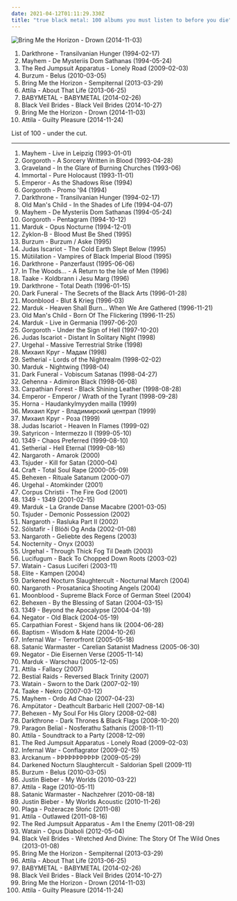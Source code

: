 ```yaml
---
date: 2021-04-12T01:11:29.330Z
title: "true black metal: 100 albums you must listen to before you die"
---
```

![Bring Me the Horizon - Drown (2014-11-03)](http://coverartarchive.org/release/304c9ca2-90a7-46ec-98d3-36ce28714ec2/8655187028-500.jpg "Bring Me the Horizon - Drown (2014-11-03)")
<ol class="albums">
<li data-cover="http://coverartarchive.org/release/e2f25d41-736c-40e9-83b3-678f42873eb3/14548660035-500.jpg" data-tags="black metal" role="button">Darkthrone - Transilvanian Hunger (1994-02-17)</li>
<li data-cover="http://coverartarchive.org/release/a8843c8b-2b8f-44b7-be46-c5a78942849e/21866237801-500.jpg" data-tags="black metal" role="button">Mayhem - De Mysteriis Dom Sathanas (1994-05-24)</li>
<li data-cover="https://img.discogs.com/ECgdKUcUeuBXftXptLCijuH3Ck8=/fit-in/225x225/filters:strip_icc():format(jpeg):mode_rgb():quality(90)/discogs-images/R-2756160-1299611878.jpeg.jpg" data-tags="female fronted metal, female vocalists, hair metal, reggaeton, female vocalist, queercore, goregrind, homocore, brutal death metal, nsbm, a campire and a tent and a flashlight and some matches and a tree and that river and my glasses and a spaceship and a really really big bear but the bear is really really far away, drops wet cement on unsuspecting crippled children, a place for people with that tiny black spot on their brain to go when the darkness leaks out and does what it wills, erotic, brutal deathcore, nazi, crimes against humanity, national socialist black metal, swag, fashioncore, antifa, niggacore, a campfire and a tent and a flashlight and some matches and a tree and that river and my glasses and a spaceship and a really really big bear but the bear is really really far away, music to suck cock to, homoerotic, man in the pickle suit tricked me again, wagnerian arrangements, no pubic hair, music to have anal sex to" role="button">The Red Jumpsuit Apparatus - Lonely Road (2009-02-03)</li>
<li data-cover="http://coverartarchive.org/release/b43a420d-f4be-3e74-836f-a3732718c92b/1480049199-500.jpg" data-tags="black metal, atmospheric black metal" role="button">Burzum - Belus (2010-03-05)</li>
<li data-cover="http://coverartarchive.org/release/86f705ee-242f-4e89-896c-f95bb3044189/11987843449-500.jpg" data-tags="post-hardcore, metalcore" role="button">Bring Me the Horizon - Sempiternal (2013-03-29)</li>
<li data-cover="http://coverartarchive.org/release/b8f07c08-a405-4cc9-a4cc-9f92e625e5e5/4617270275-500.jpg" data-tags="metalcore, deathcore, female fronted metal, female vocalists, reggaeton, female vocalist, queercore, goregrind, homocore, brutal death metal, nsbm, a campire and a tent and a flashlight and some matches and a tree and that river and my glasses and a spaceship and a really really big bear but the bear is really really far away, drops wet cement on unsuspecting crippled children, a place for people with that tiny black spot on their brain to go when the darkness leaks out and does what it wills, erotic, true metal, true norwegian black metal, true black metal, brutal deathcore, nazi, crimes against humanity, national socialist black metal, swag, fashioncore, antifa, niggacore, gay black metal, a campfire and a tent and a flashlight and some matches and a tree and that river and my glasses and a spaceship and a really really big bear but the bear is really really far away, music to suck cock to, homoerotic, man in the pickle suit tricked me again, wagnerian arrangements, no pubic hair, music to have anal sex to, gaygrind, proud to be gay" role="button">Attila - About That Life (2013-06-25)</li>
<li data-cover="http://coverartarchive.org/release/e5c0f2cc-692c-46e2-af7d-4404c95e1550/6434003625-500.jpg" data-tags="metal, j-pop, kawaii metal" role="button">BABYMETAL - BABYMETAL (2014-02-26)</li>
<li data-cover="http://coverartarchive.org/release/479a71e8-54e5-4d6b-a728-c16790088282/9929378348-500.jpg" data-tags="post-hardcore" role="button">Black Veil Brides - Black Veil Brides (2014-10-27)</li>
<li data-cover="http://coverartarchive.org/release/304c9ca2-90a7-46ec-98d3-36ce28714ec2/8655187028-500.jpg" data-tags="true norwegian black metal, female fronted metal, female vocalists, reggaeton, female vocalist, queercore, post-hardcore, goregrind, homocore, brutal death metal, nsbm, a campire and a tent and a flashlight and some matches and a tree and that river and my glasses and a spaceship and a really really big bear but the bear is really really far away, drops wet cement on unsuspecting crippled children, a place for people with that tiny black spot on their brain to go when the darkness leaks out and does what it wills, erotic, true metal, true black metal, brutal deathcore, nazi, crimes against humanity, national socialist black metal, swag, fashioncore, antifa, niggacore, gay black metal, a campfire and a tent and a flashlight and some matches and a tree and that river and my glasses and a spaceship and a really really big bear but the bear is really really far away, music to suck cock to, homoerotic, man in the pickle suit tricked me again, wagnerian arrangements, no pubic hair, music to have anal sex to, gaygrind, proud to be gay" role="button">Bring Me the Horizon - Drown (2014-11-03)</li>
<li data-cover="http://coverartarchive.org/release/896c0f0f-4c7f-4359-96a6-d5c1e00627a2/8852141954-500.jpg" data-tags="female fronted metal, female vocalists, reggaeton, female vocalist, queercore, goregrind, homocore, deathcore, brutal death metal, nsbm, a campire and a tent and a flashlight and some matches and a tree and that river and my glasses and a spaceship and a really really big bear but the bear is really really far away, drops wet cement on unsuspecting crippled children, a place for people with that tiny black spot on their brain to go when the darkness leaks out and does what it wills, erotic, true metal, true norwegian black metal, true black metal, brutal deathcore, nazi, crimes against humanity, national socialist black metal, swag, fashioncore, antifa, niggacore, gay black metal, a campfire and a tent and a flashlight and some matches and a tree and that river and my glasses and a spaceship and a really really big bear but the bear is really really far away, music to suck cock to, homoerotic, man in the pickle suit tricked me again, wagnerian arrangements, no pubic hair, music to have anal sex to, gaygrind, proud to be gay, metalcore, hair metal" role="button">Attila - Guilty Pleasure (2014-11-24)</li>
</ol>
List of 100 - under the cut.
<!-- more -->

_________________

<ol class="albums">
<li data-cover="https://via.placeholder.com/450" data-tags="black metal" role="button">
Mayhem - Live in Leipzig (1993-01-01)
</li>
<li data-cover="http://coverartarchive.org/release/be7fe10b-1bf8-4591-86e8-f25e186d8b61/5950177561-500.jpg" data-tags="black metal, raw black metal" role="button">
Gorgoroth - A Sorcery Written in Blood (1993-04-28)
</li>
<li data-cover="http://coverartarchive.org/release/e4454341-8ae3-4339-b176-ab8c5a1d5a63/3555034678-500.jpg" data-tags="black metal" role="button">
Graveland - In the Glare of Burning Churches (1993-06)
</li>
<li data-cover="http://coverartarchive.org/release/6aac0b23-142d-3568-8fdc-5154220be48d/8068709253-500.jpg" data-tags="black metal" role="button">
Immortal - Pure Holocaust (1993-11-01)
</li>
<li data-cover="https://img.discogs.com/QS2pqa3jqCafqsymOZcO9owgPh4=/fit-in/600x585/filters:strip_icc():format(jpeg):mode_rgb():quality(90)/discogs-images/R-4319673-1519480785-4388.jpeg.jpg" data-tags="black metal, metal" role="button">
Emperor - As the Shadows Rise (1994)
</li>
<li data-cover="https://img.discogs.com/hK3GgGyrzX_JyYMFRe0la0iqwys=/fit-in/600x600/filters:strip_icc():format(jpeg):mode_rgb():quality(90)/discogs-images/R-368858-1270942640.jpeg.jpg" data-tags="black metal" role="button">
Gorgoroth - Promo '94 (1994)
</li>
<li data-cover="http://coverartarchive.org/release/e2f25d41-736c-40e9-83b3-678f42873eb3/14548660035-500.jpg" data-tags="black metal" role="button">
Darkthrone - Transilvanian Hunger (1994-02-17)
</li>
<li data-cover="https://via.placeholder.com/450" data-tags="black metal" role="button">
Old Man's Child - In the Shades of Life (1994-04-07)
</li>
<li data-cover="http://coverartarchive.org/release/a8843c8b-2b8f-44b7-be46-c5a78942849e/21866237801-500.jpg" data-tags="black metal" role="button">
Mayhem - De Mysteriis Dom Sathanas (1994-05-24)
</li>
<li data-cover="http://coverartarchive.org/release/e5d74976-217a-4f65-99df-d2b256be09e1/5930810741-500.jpg" data-tags="black metal" role="button">
Gorgoroth - Pentagram (1994-10-12)
</li>
<li data-cover="https://via.placeholder.com/450" data-tags="black metal" role="button">
Marduk - Opus Nocturne (1994-12-01)
</li>
<li data-cover="https://img.discogs.com/fbU6cYe7sCFtSaHrwgdmG1Hv4w0=/fit-in/600x594/filters:strip_icc():format(jpeg):mode_rgb():quality(90)/discogs-images/R-367918-1351642027-1460.jpeg.jpg" data-tags="black metal" role="button">
Zyklon-B - Blood Must Be Shed (1995)
</li>
<li data-cover="http://coverartarchive.org/release/84a47d99-343a-4081-9602-cea02048ae2b/2883291854-500.jpg" data-tags="black metal" role="button">
Burzum - Burzum / Aske (1995)
</li>
<li data-cover="http://coverartarchive.org/release/3097df99-cb3b-4f11-833b-0aa05f50a5e8/1502185712-500.jpg" data-tags="black metal" role="button">
Judas Iscariot - The Cold Earth Slept Below (1995)
</li>
<li data-cover="http://coverartarchive.org/release/c842b6c6-bd85-4384-a218-e18d28f0a405/9187934027-500.jpg" data-tags="black metal" role="button">
Mütiilation - Vampires of Black Imperial Blood (1995)
</li>
<li data-cover="https://img.discogs.com/ivRECV6_En_nkYZJZmv2T45vbLU=/fit-in/400x388/filters:strip_icc():format(jpeg):mode_rgb():quality(90)/discogs-images/R-7562854-1444078656-7731.jpeg.jpg" data-tags="black metal" role="button">
Darkthrone - Panzerfaust (1995-06-06)
</li>
<li data-cover="https://via.placeholder.com/450" data-tags="black metal" role="button">
In The Woods... - A Return to the Isle of Men (1996)
</li>
<li data-cover="http://coverartarchive.org/release/1f4f5ee4-1ea8-4849-8d42-3abcbc013cde/14048138069-500.jpg" data-tags="black metal, norwegian black metal, true norwegian black metal, extreme black metal, true black metal, black fucking metal, poetic black metal" role="button">
Taake - Koldbrann i Jesu Marg (1996)
</li>
<li data-cover="https://img.discogs.com/O3N4AbD7Tlhn9Jpx9xDrfaRnbVI=/fit-in/600x618/filters:strip_icc():format(jpeg):mode_rgb():quality(90)/discogs-images/R-9100625-1474906535-8152.jpeg.jpg" data-tags="black metal" role="button">
Darkthrone - Total Death (1996-01-15)
</li>
<li data-cover="https://via.placeholder.com/450" data-tags="black metal" role="button">
Dark Funeral - The Secrets of the Black Arts (1996-01-28)
</li>
<li data-cover="https://img.discogs.com/GvtFSG3eeeI-hVeMtEOPMjdsUqU=/fit-in/600x911/filters:strip_icc():format(jpeg):mode_rgb():quality(90)/discogs-images/R-483247-1535731797-8187.jpeg.jpg" data-tags="black metal, raw black metal, kvlt, true black metal" role="button">
Moonblood - Blut & Krieg (1996-03)
</li>
<li data-cover="http://coverartarchive.org/release/c263d8ff-acdc-39ad-a4c1-8d6c97edf5be/4799327562-500.jpg" data-tags="black metal" role="button">
Marduk - Heaven Shall Burn... When We Are Gathered (1996-11-21)
</li>
<li data-cover="https://img.discogs.com/1xfm2Ce2HSog5U9qOXbeIiL8eeI=/fit-in/500x500/filters:strip_icc():format(jpeg):mode_rgb():quality(90)/discogs-images/R-1103974-1192293384.jpeg.jpg" data-tags="black metal" role="button">
Old Man's Child - Born Of The Flickering (1996-11-25)
</li>
<li data-cover="https://via.placeholder.com/450" data-tags="black metal" role="button">
Marduk - Live in Germania (1997-06-20)
</li>
<li data-cover="https://img.discogs.com/wG0itYKiscB_vxFenPHrKzd_acY=/fit-in/600x636/filters:strip_icc():format(jpeg):mode_rgb():quality(90)/discogs-images/R-1908262-1611745612-6257.jpeg.jpg" data-tags="black metal" role="button">
Gorgoroth - Under the Sign of Hell (1997-10-20)
</li>
<li data-cover="http://coverartarchive.org/release/9cde4266-2f49-42cd-8800-afdbe89aa78e/5430870614-500.jpg" data-tags="black metal" role="button">
Judas Iscariot - Distant In Solitary Night (1998)
</li>
<li data-cover="https://img.discogs.com/OUGA7mFfzWYZ2Va5oNhLBQVJvcs=/fit-in/200x198/filters:strip_icc():format(jpeg):mode_rgb():quality(90)/discogs-images/R-1131542-1257381311.jpeg.jpg" data-tags="black metal, norwegian black metal" role="button">
Urgehal - Massive Terrestrial Strike (1998)
</li>
<li data-cover="https://via.placeholder.com/450" data-tags="atmospheric black metal, avant-garde black metal, true black metal, orthodox black metal, russian chanson, black shanson" role="button">
Михаил Круг - Мадам (1998)
</li>
<li data-cover="https://via.placeholder.com/450" data-tags="black metal" role="button">
Setherial - Lords of the Nightrealm (1998-02-02)
</li>
<li data-cover="http://coverartarchive.org/release/0540d909-a493-469d-9a61-f4aae98c2335/4809550915-500.jpg" data-tags="black metal" role="button">
Marduk - Nightwing (1998-04)
</li>
<li data-cover="https://img.discogs.com/kYYWvAka6Yhf2oLXmHxmCieaq1Q=/fit-in/600x538/filters:strip_icc():format(jpeg):mode_rgb():quality(90)/discogs-images/R-410712-1220469653.jpeg.jpg" data-tags="black metal" role="button">
Dark Funeral - Vobiscum Satanas (1998-04-27)
</li>
<li data-cover="https://via.placeholder.com/450" data-tags="black metal" role="button">
Gehenna - Adimiron Black (1998-06-08)
</li>
<li data-cover="http://coverartarchive.org/release/3f2e996b-e231-4165-bba0-64ee3b67cf60/1033890833-500.jpg" data-tags="black metal" role="button">
Carpathian Forest - Black Shining Leather (1998-08-28)
</li>
<li data-cover="https://img.discogs.com/Nnpzs1vfIx83Hf7bz1QAPCULnA8=/fit-in/600x600/filters:strip_icc():format(jpeg):mode_rgb():quality(90)/discogs-images/R-398523-1167870757.jpeg.jpg" data-tags="black metal" role="button">
Emperor - Emperor / Wrath of the Tyrant (1998-09-28)
</li>
<li data-cover="https://via.placeholder.com/450" data-tags="black metal" role="button">
Horna - Haudankylmyyden mailla (1999)
</li>
<li data-cover="https://via.placeholder.com/450" data-tags="chanson, atmospheric black metal, raw black metal, avant-garde black metal, true black metal, orthodox black metal, black shanson" role="button">
Михаил Круг - Владимирский централ (1999)
</li>
<li data-cover="https://via.placeholder.com/450" data-tags="atmospheric black metal, raw black metal, avant-garde black metal, true black metal, orthodox black metal, black shanson" role="button">
Михаил Круг - Роза (1999)
</li>
<li data-cover="http://coverartarchive.org/release/01ead863-ec48-479e-8d96-d0594d0932aa/23145881636-500.jpg" data-tags="black metal" role="button">
Judas Iscariot - Heaven In Flames (1999-02)
</li>
<li data-cover="https://img.discogs.com/ZH2SRuBmKcM4Y-RMRNYY3FyLsHY=/fit-in/600x434/filters:strip_icc():format(jpeg):mode_rgb():quality(90)/discogs-images/R-9215752-1476810540-3072.jpeg.jpg" data-tags="black metal" role="button">
Satyricon - Intermezzo II (1999-05-10)
</li>
<li data-cover="http://coverartarchive.org/release/ed386063-2dc6-4e98-b0d5-ab27ff469c17/4207443530-500.jpg" data-tags="black metal" role="button">
1349 - Chaos Preferred (1999-08-10)
</li>
<li data-cover="https://via.placeholder.com/450" data-tags="black metal" role="button">
Setherial - Hell Eternal (1999-08-16)
</li>
<li data-cover="http://coverartarchive.org/release/624e99b8-1481-442f-b818-a0de955fa7a0/2248693566-500.jpg" data-tags="black metal" role="button">
Nargaroth - Amarok (2000)
</li>
<li data-cover="https://img.discogs.com/p1_YXoPwU0K-OS0LqGVzUWNiuc8=/fit-in/300x300/filters:strip_icc():format(jpeg):mode_rgb():quality(90)/discogs-images/R-8177595-1463222916-2006.jpeg.jpg" data-tags="black metal" role="button">
Tsjuder - Kill for Satan (2000-04)
</li>
<li data-cover="https://via.placeholder.com/450" data-tags="black metal" role="button">
Craft - Total Soul Rape (2000-05-09)
</li>
<li data-cover="https://via.placeholder.com/450" data-tags="black metal" role="button">
Behexen - Rituale Satanum (2000-07)
</li>
<li data-cover="https://img.discogs.com/_A4oFRxmotkM1WMoXALo6G9lEGo=/fit-in/600x600/filters:strip_icc():format(jpeg):mode_rgb():quality(90)/discogs-images/R-985851-1417960009-4609.jpeg.jpg" data-tags="black metal" role="button">
Urgehal - Atomkinder (2001)
</li>
<li data-cover="https://via.placeholder.com/450" data-tags="black metal, raw black metal, true black metal, orthodox black metal, religious black metal, satanic black metal" role="button">
Corpus Christii - The Fire God (2001)
</li>
<li data-cover="http://coverartarchive.org/release/3b7437ea-708b-42f5-be1c-0369feb74c4e/4207453201-500.jpg" data-tags="black metal" role="button">
1349 - 1349 (2001-02-15)
</li>
<li data-cover="https://via.placeholder.com/450" data-tags="black metal" role="button">
Marduk - La Grande Danse Macabre (2001-03-05)
</li>
<li data-cover="http://coverartarchive.org/release/2ef6c1bc-ad49-4090-bc03-de89ce20b633/2651046663-500.jpg" data-tags="black metal" role="button">
Tsjuder - Demonic Possession (2002)
</li>
<li data-cover="http://coverartarchive.org/release/bb2561bb-fd7a-4c9f-aaf5-ddc0512fbc2a/2248935299-500.jpg" data-tags="black metal" role="button">
Nargaroth - Rasluka Part II (2002)
</li>
<li data-cover="https://img.discogs.com/VuIwUMCvqGKfJWr4yJzOqQo4WiI=/fit-in/600x618/filters:strip_icc():format(jpeg):mode_rgb():quality(90)/discogs-images/R-1309729-1322974881.jpeg.jpg" data-tags="black metal, post-black metal" role="button">
Sólstafir - Í Blóði Og Anda (2002-01-08)
</li>
<li data-cover="http://coverartarchive.org/release/ae39c67c-7703-4151-a365-993a1c315123/2704373752-500.jpg" data-tags="black metal, depressive black metal" role="button">
Nargaroth - Geliebte des Regens (2003)
</li>
<li data-cover="https://img.discogs.com/asVidnJlB_cTG8BBDg3CvA7CpmU=/fit-in/600x499/filters:strip_icc():format(jpeg):mode_rgb():quality(90)/discogs-images/R-8087710-1454934958-7912.jpeg.jpg" data-tags="black metal, atmospheric black metal" role="button">
Nocternity - Onyx (2003)
</li>
<li data-cover="https://via.placeholder.com/450" data-tags="black metal" role="button">
Urgehal - Through Thick Fog Til Death (2003)
</li>
<li data-cover="https://via.placeholder.com/450" data-tags="black metal, true black metal" role="button">
Lucifugum - Back To Chopped Down Roots (2003-02)
</li>
<li data-cover="https://img.discogs.com/F8TsZffkMhD_-Pc3v_EPegVr3JM=/fit-in/600x284/filters:strip_icc():format(jpeg):mode_rgb():quality(90)/discogs-images/R-13861590-1562780116-2796.jpeg.jpg" data-tags="black metal" role="button">
Watain - Casus Luciferi (2003-11)
</li>
<li data-cover="https://via.placeholder.com/450" data-tags="black metal, true black metal, norway black metal" role="button">
Elite - Kampen (2004)
</li>
<li data-cover="http://coverartarchive.org/release/205da306-fc1b-3fc2-b7b3-7ce0f93b8c89/14799107609-500.jpg" data-tags="black metal" role="button">
Darkened Nocturn Slaughtercult - Nocturnal March (2004)
</li>
<li data-cover="http://coverartarchive.org/release/d33b3e90-8291-460d-90fc-ecbc177144ef/2248853601-500.jpg" data-tags="black metal" role="button">
Nargaroth - Prosatanica Shooting Angels (2004)
</li>
<li data-cover="http://coverartarchive.org/release/445c1f0b-077a-4cef-b451-b9e57ce6968e/19083042480-500.jpg" data-tags="black metal, raw black metal, true black metal, have" role="button">
Moonblood - Supreme Black Force of German Steel (2004)
</li>
<li data-cover="https://via.placeholder.com/450" data-tags="black metal, finnish black metal" role="button">
Behexen - By the Blessing of Satan (2004-03-15)
</li>
<li data-cover="http://coverartarchive.org/release/9b3e6363-2d1b-4ea0-8bc5-ed849e3a8d75/13320177159-500.jpg" data-tags="black metal" role="button">
1349 - Beyond the Apocalypse (2004-04-19)
</li>
<li data-cover="https://via.placeholder.com/450" data-tags="black metal" role="button">
Negator - Old Black (2004-05-19)
</li>
<li data-cover="https://img.discogs.com/QVRzBHKAVbhSe141OxfJQRn3mac=/fit-in/500x500/filters:strip_icc():format(jpeg):mode_rgb():quality(90)/discogs-images/R-4096915-1355112299-5303.jpeg.jpg" data-tags="black metal" role="button">
Carpathian Forest - Skjend hans lik (2004-06-28)
</li>
<li data-cover="https://via.placeholder.com/450" data-tags="black metal, raw black metal, kvlt, true black metal" role="button">
Baptism - Wisdom & Hate (2004-10-26)
</li>
<li data-cover="http://coverartarchive.org/release/6b9e3214-bbc3-4ffd-a5ff-56a10c8b4dff/13216008391-500.jpg" data-tags="black metal" role="button">
Infernal War - Terrorfront (2005-05-18)
</li>
<li data-cover="http://coverartarchive.org/release/f5ff01a8-3590-42e1-8581-8a144c410b4f/10138520058-500.jpg" data-tags="black metal" role="button">
Satanic Warmaster - Carelian Satanist Madness (2005-06-30)
</li>
<li data-cover="https://via.placeholder.com/450" data-tags="black metal" role="button">
Negator - Die Eisernen Verse (2005-11-14)
</li>
<li data-cover="http://coverartarchive.org/release/54991fb8-e07e-4132-b160-50415d9bdfea/6008699608-500.jpg" data-tags="black metal" role="button">
Marduk - Warschau (2005-12-05)
</li>
<li data-cover="http://coverartarchive.org/release/81e0bd2c-c61b-4c9a-8f8a-21916911e1e6/8852178381-500.jpg" data-tags="deathcore" role="button">
Attila - Fallacy (2007)
</li>
<li data-cover="https://img.discogs.com/-l5SDRlNoFc32V0ooZe0n6_q_yQ=/fit-in/592x600/filters:strip_icc():format(jpeg):mode_rgb():quality(90)/discogs-images/R-2009335-1403395768-7034.jpeg.jpg" data-tags="war metal, blackened death metal, true black metal" role="button">
Bestial Raids - Reversed Black Trinity (2007)
</li>
<li data-cover="https://via.placeholder.com/450" data-tags="black metal" role="button">
Watain - Sworn to the Dark (2007-02-19)
</li>
<li data-cover="http://coverartarchive.org/release/56a81f6d-c806-4cd9-a633-bf124b59f826/9017373488-500.jpg" data-tags="black metal" role="button">
Taake - Nekro (2007-03-12)
</li>
<li data-cover="https://via.placeholder.com/450" data-tags="black metal" role="button">
Mayhem - Ordo Ad Chao (2007-04-23)
</li>
<li data-cover="https://img.discogs.com/aYWA0D-8YzJOsdI_K3H9Rxlo0L0=/fit-in/600x592/filters:strip_icc():format(jpeg):mode_rgb():quality(90)/discogs-images/R-2217294-1402937304-6391.jpeg.jpg" data-tags="black metal, usbm, raw black metal, true black metal" role="button">
Ampütator - Deathcult Barbaric Hell (2007-08-14)
</li>
<li data-cover="http://coverartarchive.org/release/d1009229-3cdf-4623-8b2a-882825e8549c/2424481731-500.jpg" data-tags="black metal" role="button">
Behexen - My Soul For His Glory (2008-02-08)
</li>
<li data-cover="http://coverartarchive.org/release/05cf2a1c-e1e4-3a36-a4cd-ff95d66db8bf/19550646352-500.jpg" data-tags="black metal" role="button">
Darkthrone - Dark Thrones & Black Flags (2008-10-20)
</li>
<li data-cover="https://via.placeholder.com/450" data-tags="true black metal, tnbm, ebat spartak ebat, german necro krieg bruders" role="button">
Paragon Belial - Nosferathu Sathanis (2008-11-11)
</li>
<li data-cover="https://img.discogs.com/sgW-XBkpzA_WTkJs1bknF_mp3Lo=/fit-in/600x604/filters:strip_icc():format(jpeg):mode_rgb():quality(90)/discogs-images/R-3638538-1488792123-3648.jpeg.jpg" data-tags="deathcore" role="button">
Attila - Soundtrack to a Party (2008-12-09)
</li>
<li data-cover="https://img.discogs.com/ECgdKUcUeuBXftXptLCijuH3Ck8=/fit-in/225x225/filters:strip_icc():format(jpeg):mode_rgb():quality(90)/discogs-images/R-2756160-1299611878.jpeg.jpg" data-tags="female fronted metal, female vocalists, hair metal, reggaeton, female vocalist, queercore, goregrind, homocore, brutal death metal, nsbm, a campire and a tent and a flashlight and some matches and a tree and that river and my glasses and a spaceship and a really really big bear but the bear is really really far away, drops wet cement on unsuspecting crippled children, a place for people with that tiny black spot on their brain to go when the darkness leaks out and does what it wills, erotic, brutal deathcore, nazi, crimes against humanity, national socialist black metal, swag, fashioncore, antifa, niggacore, a campfire and a tent and a flashlight and some matches and a tree and that river and my glasses and a spaceship and a really really big bear but the bear is really really far away, music to suck cock to, homoerotic, man in the pickle suit tricked me again, wagnerian arrangements, no pubic hair, music to have anal sex to" role="button">
The Red Jumpsuit Apparatus - Lonely Road (2009-02-03)
</li>
<li data-cover="https://img.discogs.com/uLkJGY4sB1DZ0pfRtFZOT6-PKrw=/fit-in/271x266/filters:strip_icc():format(jpeg):mode_rgb():quality(90)/discogs-images/R-1716497-1360077984-1790.jpeg.jpg" data-tags="black metal, polish" role="button">
Infernal War - Conflagrator (2009-02-15)
</li>
<li data-cover="https://img.discogs.com/VeoTe8BzYSARtwPXMhTtK-e3mA4=/fit-in/600x594/filters:strip_icc():format(jpeg):mode_rgb():quality(90)/discogs-images/R-1805875-1616874006-1026.jpeg.jpg" data-tags="black metal" role="button">
Arckanum - ÞÞÞÞÞÞÞÞÞÞÞ (2009-05-29)
</li>
<li data-cover="http://coverartarchive.org/release/a7e4fd7d-81d1-44fa-aa49-2031bbae8b31/1362249760-500.jpg" data-tags="black metal" role="button">
Darkened Nocturn Slaughtercult - Saldorian Spell (2009-11)
</li>
<li data-cover="http://coverartarchive.org/release/b43a420d-f4be-3e74-836f-a3732718c92b/1480049199-500.jpg" data-tags="black metal, atmospheric black metal" role="button">
Burzum - Belus (2010-03-05)
</li>
<li data-cover="http://coverartarchive.org/release/6bfba6d5-71fc-454b-b3a0-63632a1459fa/20855090957-500.jpg" data-tags="totec radio, justin bieber, goregrind, justin bieber my worlds" role="button">
Justin Bieber - My Worlds (2010-03-22)
</li>
<li data-cover="http://coverartarchive.org/release/e3ace496-94e1-4f0e-995c-4adbc081aa61/8461532098-500.jpg" data-tags="deathcore" role="button">
Attila - Rage (2010-05-11)
</li>
<li data-cover="http://coverartarchive.org/release/d2e0cefe-c17d-4760-b078-59905ce369d1/11446685875-500.jpg" data-tags="finnish black metal, black metal" role="button">
Satanic Warmaster - Nachzehrer (2010-08-18)
</li>
<li data-cover="http://coverartarchive.org/release/d9206472-5d0c-4617-a1d3-75466a346934/15444150049-500.jpg" data-tags="totec radio, justin bieber" role="button">
Justin Bieber - My Worlds Acoustic (2010-11-26)
</li>
<li data-cover="http://coverartarchive.org/release/03b3ed83-3334-4906-a678-7b90e256d363/6212079908-500.jpg" data-tags="black metal, nakurwianie dla szatana" role="button">
Plaga - Pożeracze Słońc (2011-08)
</li>
<li data-cover="http://coverartarchive.org/release/079c00e9-a7bc-4f67-93d7-c1dc5f5b9a23/4617202756-500.jpg" data-tags="deathcore" role="button">
Attila - Outlawed (2011-08-16)
</li>
<li data-cover="http://coverartarchive.org/release/af917e2b-9274-40fe-a9bf-8b7f02a413ad/19632602508-500.jpg" data-tags="female fronted metal, female vocalists, hair metal, reggaeton, female vocalist, queercore, goregrind, homocore, brutal death metal, nsbm, a campire and a tent and a flashlight and some matches and a tree and that river and my glasses and a spaceship and a really really big bear but the bear is really really far away, drops wet cement on unsuspecting crippled children, a place for people with that tiny black spot on their brain to go when the darkness leaks out and does what it wills, erotic, brutal deathcore, nazi, crimes against humanity, national socialist black metal, swag, fashioncore, antifa, niggacore, a campfire and a tent and a flashlight and some matches and a tree and that river and my glasses and a spaceship and a really really big bear but the bear is really really far away, music to suck cock to, homoerotic, man in the pickle suit tricked me again, wagnerian arrangements, no pubic hair, music to have anal sex to" role="button">
The Red Jumpsuit Apparatus - Am I the Enemy (2011-08-29)
</li>
<li data-cover="https://via.placeholder.com/450" data-tags="black metal, swedish black metal, religious black metal" role="button">
Watain - Opus Diaboli (2012-05-04)
</li>
<li data-cover="http://coverartarchive.org/release/39dcebcd-425c-4fa5-b6c9-32d14f896230/3036084307-500.jpg" data-tags="hard rock, glam metal" role="button">
Black Veil Brides - Wretched And Divine: The Story Of The Wild Ones (2013-01-08)
</li>
<li data-cover="http://coverartarchive.org/release/86f705ee-242f-4e89-896c-f95bb3044189/11987843449-500.jpg" data-tags="post-hardcore, metalcore" role="button">
Bring Me the Horizon - Sempiternal (2013-03-29)
</li>
<li data-cover="http://coverartarchive.org/release/b8f07c08-a405-4cc9-a4cc-9f92e625e5e5/4617270275-500.jpg" data-tags="metalcore, deathcore, female fronted metal, female vocalists, reggaeton, female vocalist, queercore, goregrind, homocore, brutal death metal, nsbm, a campire and a tent and a flashlight and some matches and a tree and that river and my glasses and a spaceship and a really really big bear but the bear is really really far away, drops wet cement on unsuspecting crippled children, a place for people with that tiny black spot on their brain to go when the darkness leaks out and does what it wills, erotic, true metal, true norwegian black metal, true black metal, brutal deathcore, nazi, crimes against humanity, national socialist black metal, swag, fashioncore, antifa, niggacore, gay black metal, a campfire and a tent and a flashlight and some matches and a tree and that river and my glasses and a spaceship and a really really big bear but the bear is really really far away, music to suck cock to, homoerotic, man in the pickle suit tricked me again, wagnerian arrangements, no pubic hair, music to have anal sex to, gaygrind, proud to be gay" role="button">
Attila - About That Life (2013-06-25)
</li>
<li data-cover="http://coverartarchive.org/release/e5c0f2cc-692c-46e2-af7d-4404c95e1550/6434003625-500.jpg" data-tags="metal, j-pop, kawaii metal" role="button">
BABYMETAL - BABYMETAL (2014-02-26)
</li>
<li data-cover="http://coverartarchive.org/release/479a71e8-54e5-4d6b-a728-c16790088282/9929378348-500.jpg" data-tags="post-hardcore" role="button">
Black Veil Brides - Black Veil Brides (2014-10-27)
</li>
<li data-cover="http://coverartarchive.org/release/304c9ca2-90a7-46ec-98d3-36ce28714ec2/8655187028-500.jpg" data-tags="true norwegian black metal, female fronted metal, female vocalists, reggaeton, female vocalist, queercore, post-hardcore, goregrind, homocore, brutal death metal, nsbm, a campire and a tent and a flashlight and some matches and a tree and that river and my glasses and a spaceship and a really really big bear but the bear is really really far away, drops wet cement on unsuspecting crippled children, a place for people with that tiny black spot on their brain to go when the darkness leaks out and does what it wills, erotic, true metal, true black metal, brutal deathcore, nazi, crimes against humanity, national socialist black metal, swag, fashioncore, antifa, niggacore, gay black metal, a campfire and a tent and a flashlight and some matches and a tree and that river and my glasses and a spaceship and a really really big bear but the bear is really really far away, music to suck cock to, homoerotic, man in the pickle suit tricked me again, wagnerian arrangements, no pubic hair, music to have anal sex to, gaygrind, proud to be gay" role="button">
Bring Me the Horizon - Drown (2014-11-03)
</li>
<li data-cover="http://coverartarchive.org/release/896c0f0f-4c7f-4359-96a6-d5c1e00627a2/8852141954-500.jpg" data-tags="female fronted metal, female vocalists, reggaeton, female vocalist, queercore, goregrind, homocore, deathcore, brutal death metal, nsbm, a campire and a tent and a flashlight and some matches and a tree and that river and my glasses and a spaceship and a really really big bear but the bear is really really far away, drops wet cement on unsuspecting crippled children, a place for people with that tiny black spot on their brain to go when the darkness leaks out and does what it wills, erotic, true metal, true norwegian black metal, true black metal, brutal deathcore, nazi, crimes against humanity, national socialist black metal, swag, fashioncore, antifa, niggacore, gay black metal, a campfire and a tent and a flashlight and some matches and a tree and that river and my glasses and a spaceship and a really really big bear but the bear is really really far away, music to suck cock to, homoerotic, man in the pickle suit tricked me again, wagnerian arrangements, no pubic hair, music to have anal sex to, gaygrind, proud to be gay, metalcore, hair metal" role="button">
Attila - Guilty Pleasure (2014-11-24)
</li>
</ol>